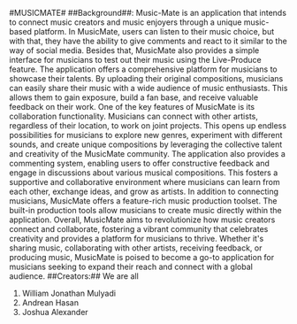 #MUSICMATE#
##Background##:
Music-Mate is an application that intends to connect music creators and music enjoyers through a unique music-based platform. In MusicMate, users can listen to their music choice, but with that, they have the ability to give comments and react to it similar to  the way of social media. Besides that, MusicMate also provides a simple interface for musicians to test out their music using the Live-Produce feature. 
The application offers a comprehensive platform for musicians to showcase their talents. By uploading their original compositions, musicians can easily share their music with a wide audience of music enthusiasts. This allows them to gain exposure, build a fan base, and receive valuable feedback on their work.
One of the key features of MusicMate is its collaboration functionality. Musicians can connect with other artists, regardless of their location, to work on joint projects. This opens up endless possibilities for musicians to explore new genres, experiment with different sounds, and create unique compositions by leveraging the collective talent and creativity of the MusicMate community. 
The application also provides a commenting system, enabling users to offer constructive feedback and engage in discussions about various musical compositions. This fosters a supportive and collaborative environment where musicians can learn from each other, exchange ideas, and grow as artists. In addition to connecting musicians, MusicMate offers a feature-rich music production toolset. The built-in production tools allow musicians to create music directly within the application. 
Overall, MusicMate aims to revolutionize how music creators connect and collaborate, fostering a vibrant community that celebrates creativity and provides a platform for musicians to thrive. Whether it's sharing music, collaborating with other artists, receiving feedback, or producing music, MusicMate is poised to become a go-to application for musicians seeking to expand their reach and connect with a global audience.
##Creators:##
We are all
1. William Jonathan Mulyadi
2. Andrean Hasan
3. Joshua Alexander
